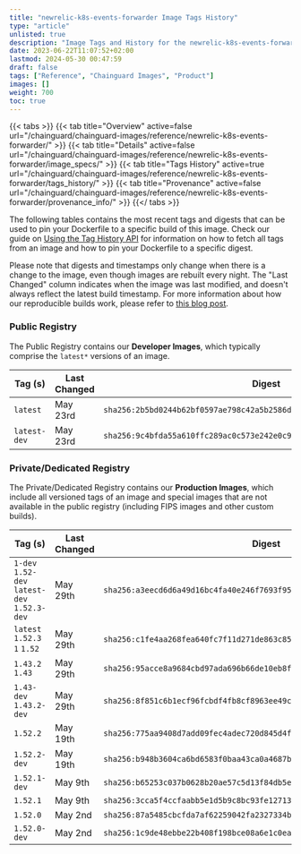 ```yaml
---
title: "newrelic-k8s-events-forwarder Image Tags History"
type: "article"
unlisted: true
description: "Image Tags and History for the newrelic-k8s-events-forwarder Chainguard Image"
date: 2023-06-22T11:07:52+02:00
lastmod: 2024-05-30 00:47:59
draft: false
tags: ["Reference", "Chainguard Images", "Product"]
images: []
weight: 700
toc: true
---
```


{{< tabs >}}
{{< tab title="Overview" active=false url="/chainguard/chainguard-images/reference/newrelic-k8s-events-forwarder/" >}}
{{< tab title="Details" active=false url="/chainguard/chainguard-images/reference/newrelic-k8s-events-forwarder/image_specs/" >}}
{{< tab title="Tags History" active=true url="/chainguard/chainguard-images/reference/newrelic-k8s-events-forwarder/tags_history/" >}}
{{< tab title="Provenance" active=false url="/chainguard/chainguard-images/reference/newrelic-k8s-events-forwarder/provenance_info/" >}}
{{</ tabs >}}

The following tables contains the most recent tags and digests that can be used to pin your Dockerfile to a specific build of this image. Check our guide on [Using the Tag History API](/chainguard/chainguard-images/using-the-tag-history-api/) for information on how to fetch all tags from an image and how to pin your Dockerfile to a specific digest.

Please note that digests and timestamps only change when there is a change to the image, even though images are rebuilt every night. The "Last Changed" column indicates when the image was last modified, and doesn't always reflect the latest build timestamp. For more information about how our reproducible builds work, please refer to [this blog post](https://www.chainguard.dev/unchained/reproducing-chainguards-reproducible-image-builds).

### Public Registry
The Public Registry contains our **Developer Images**, which typically comprise the `latest*` versions of an image.

| Tag (s)       | Last Changed | Digest                                                                    |
|---------------|--------------|---------------------------------------------------------------------------|
|  `latest`     | May 23rd     | `sha256:2b5bd0244b62bf0597ae798c42a5b2586d00a48da2d6149f3ba09a8389aed614` |
|  `latest-dev` | May 23rd     | `sha256:9c4bfda55a610ffc289ac0c573e242e0c97dea7ac74785708a374c023ae7f3dd` |


### Private/Dedicated Registry
The Private/Dedicated Registry contains our **Production Images**, which include all versioned tags of an image and special images that are not available in the public registry (including FIPS images and other custom builds).

| Tag (s)                                       | Last Changed | Digest                                                                    |
|-----------------------------------------------|--------------|---------------------------------------------------------------------------|
|  `1-dev` `1.52-dev` `latest-dev` `1.52.3-dev` | May 29th     | `sha256:a3eecd6d6a49d16bc4fa40e246f7693f9505b308b0c4b536864f73c13ba6d5a4` |
|  `latest` `1.52.3` `1` `1.52`                 | May 29th     | `sha256:c1fe4aa268fea640fc7f11d271de863c85ff2ddb9e424f565ca41113494ec51f` |
|  `1.43.2` `1.43`                              | May 29th     | `sha256:95acce8a9684cbd97ada696b66de10eb8f84eae8d57d17b1b7a56ba93f43e2a7` |
|  `1.43-dev` `1.43.2-dev`                      | May 29th     | `sha256:8f851c6b1ecf96fcbdf4fb8cf8963ee49c820f82503d0513ac21253f5cbca8b3` |
|  `1.52.2`                                     | May 19th     | `sha256:775aa9408d7add09fec4adec720d845d4fc3db536cb29df17f28d6ea949c4e7a` |
|  `1.52.2-dev`                                 | May 19th     | `sha256:b948b3604ca6bd6583f0baa43ca0a4687b169cbee0115fd0c1f207204ccbc872` |
|  `1.52.1-dev`                                 | May 9th      | `sha256:b65253c037b0628b20ae57c5d13f84db5ef0bd441e257fc492fee8507ee489a5` |
|  `1.52.1`                                     | May 9th      | `sha256:3cca5f4ccfaabb5e1d5b9c8bc93fe12713b06279a99b1b44d168329ccb5905f7` |
|  `1.52.0`                                     | May 2nd      | `sha256:87a5485cbcfda7af62259042fa2327334b8e0bcc8baffb42d3f5f21380ff1e85` |
|  `1.52.0-dev`                                 | May 2nd      | `sha256:1c9de48ebbe22b408f198bce08a6e1c0eab61f9941be97596623a3cc79f6178a` |

